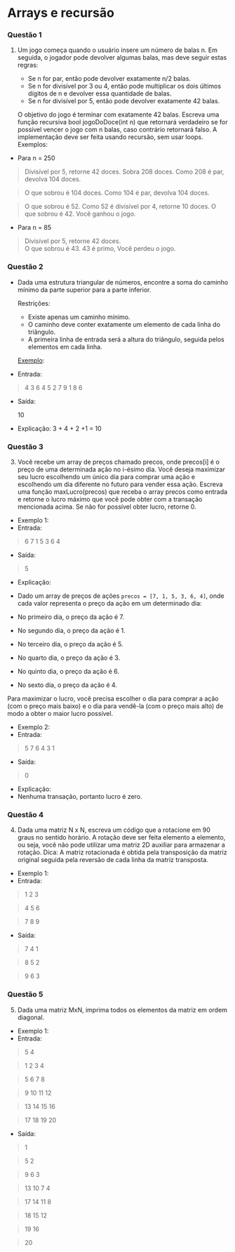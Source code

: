 
# Arrays e recursão

### Questão 1

 1. Um jogo começa quando o usuário insere um número de balas n. Em seguida, o jogador pode devolver algumas balas, mas deve seguir estas regras:

     - Se n for par, então pode devolver exatamente n/2 balas.
     - Se n for divisível por 3 ou 4, então pode multiplicar os dois últimos dígitos de n e devolver essa quantidade de balas.
     - Se n for divisível por 5, então pode devolver exatamente 42 balas.
   
    O objetivo do jogo é terminar com exatamente 42 balas. Escreva uma função recursiva bool jogoDoDoce(int n) que retornará verdadeiro se for possível vencer o jogo com n balas, caso contrário retornará falso. A implementação deve ser feita usando recursão, sem usar loops.
    Exemplos:

 

 - Para n = 250
 
> Divisível por 5, retorne 42 doces.  Sobra 208 doces.
> Como 208 é par, devolva 104 doces.
 
> O que sobrou é 104 doces.
> Como 104 é par, devolva 104 doces.
 
> O que sobrou é 52.
> Como 52 é divisível por 4, retorne 10 doces.
> O que sobrou é 42. Você ganhou o jogo.

 - Para n = 85

> Divisível por 5, retorne 42 doces.  
> O que sobrou é 43. 43 é primo, Você perdeu o jogo.

### Questão 2


 - Dada uma estrutura triangular de números, encontre a soma do caminho mínimo da parte superior para a parte inferior.

     Restrições:
     
     - Existe apenas um caminho mínimo.
      - O caminho deve conter exatamente um elemento de cada linha do triângulo.
      - A primeira linha de entrada será a altura do triângulo, seguida pelos elementos em cada linha.
     
      [Exemplo](https://github.com/LuisVCSilva/APC-1_2023.2/blob/master/funcoes_arrays_pt2/triangulo.png):

- Entrada:

 > 4
 > 3
 > 6 4
 > 5 2 7
 > 9 1 8 6
- Saída:

   10

- Explicação: 3 + 4 + 2 +1 = 10

### Questão 3

     
 3. Você recebe um array de preços chamado precos, onde precos[i] é o preço de uma determinada ação no i-ésimo dia. Você deseja maximizar seu lucro escolhendo um único dia para comprar uma ação e escolhendo um dia diferente no futuro para vender essa ação. Escreva uma função maxLucro(precos) que receba o array precos como entrada e retorne o lucro máximo que você pode obter com a transação mencionada acima. Se não for possível obter lucro, retorne 0.

- Exemplo 1:
- Entrada:
> 6
> 7 1 5 3 6 4

- Saída:
> 5

- Explicação:
- Dado um array de preços de ações `precos = [7, 1, 5, 3, 6, 4]`, onde cada valor representa o preço da ação em um determinado dia:

-   No primeiro dia, o preço da ação é 7.
-   No segundo dia, o preço da ação é 1.
-   No terceiro dia, o preço da ação é 5.
-   No quarto dia, o preço da ação é 3.
-   No quinto dia, o preço da ação é 6.
-   No sexto dia, o preço da ação é 4.

Para maximizar o lucro, você precisa escolher o dia para comprar a ação (com o preço mais baixo) e o dia para vendê-la (com o preço mais alto) de modo a obter o maior lucro possível.


- Exemplo 2:
- Entrada:
> 5
> 7 6 4 3 1

- Saída:
> 0
 
  - Explicação:
  - Nenhuma transação, portanto lucro é zero.

### Questão 4


4. Dada uma matriz N x N, escreva um código que a rotacione em 90 graus no sentido horário. A rotação deve ser feita elemento a elemento, ou seja, você não pode utilizar uma matriz 2D auxiliar para armazenar a rotação. Dica: A matriz rotacionada é obtida pela transposição da matriz original seguida pela reversão de cada linha da matriz transposta.

- Exemplo 1:
- Entrada:
> 1 2 3

>4 5 6

> 7 8 9

- Saída:

> 7 4 1

>8 5 2

> 9 6 3

### Questão 5

5. Dada uma matriz MxN, imprima todos os elementos da matriz em ordem diagonal.
- Exemplo 1:
- Entrada:
> 5 4

> 1 2 3 4

> 5 6 7 8

> 9 10 11 12

> 13 14 15 16

> 17 18 19 20
- Saída:

> 1

> 5 2

> 9 6 3

> 13 10 7 4

> 17 14 11 8

> 18 15 12

> 19 16

> 20
